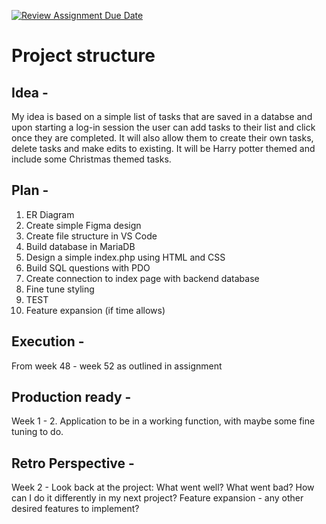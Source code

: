 [![Review Assignment Due Date](https://classroom.github.com/assets/deadline-readme-button-22041afd0340ce965d47ae6ef1cefeee28c7c493a6346c4f15d667ab976d596c.svg)](https://classroom.github.com/a/5k4uDUDX)

# Project structure

## Idea - 
My idea is based on a simple list of tasks that are saved in a databse and upon starting a log-in session the user can add tasks to their list and click once they are completed. It will also allow them to create their own tasks, delete tasks and make edits to existing.
It will be Harry potter themed and include some Christmas themed tasks.

## Plan - 
1. ER Diagram
2. Create simple Figma design
3. Create file structure in VS Code
4. Build database in MariaDB
5. Design a simple index.php using HTML and CSS
6. Build SQL questions with PDO
7. Create connection to index page with backend database
8. Fine tune styling
9. TEST
10. Feature expansion (if time allows)

## Execution - 
From week 48 - week 52 as outlined in assignment

## Production ready - 
Week 1 - 2. Application to be in a working function, with maybe some fine tuning to do.

## Retro Perspective - 
Week 2 -
Look back at the project: What went well? What went bad? How can I do it differently in my next project?
Feature expansion - any other desired features to implement?
